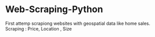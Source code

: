 # Web-Scraping-Python

First attemp scrapiong websites with geospatial data like home sales.
Scraping : Price, Location , Size
